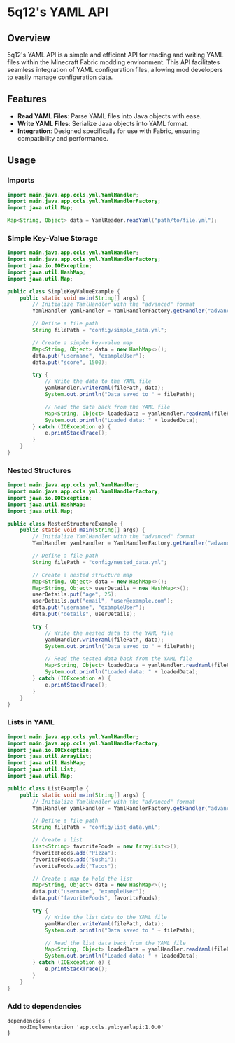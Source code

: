 # 5q12's YAML API

## Overview
5q12's YAML API is a simple and efficient API for reading and writing YAML files within the Minecraft Fabric modding environment. This API facilitates seamless integration of YAML configuration files, allowing mod developers to easily manage configuration data.

## Features
- **Read YAML Files**: Parse YAML files into Java objects with ease.
- **Write YAML Files**: Serialize Java objects into YAML format.
- **Integration**: Designed specifically for use with Fabric, ensuring compatibility and performance.

## Usage


### Imports 
```java
import main.java.app.ccls.yml.YamlHandler;
import main.java.app.ccls.yml.YamlHandlerFactory;
import java.util.Map;

Map<String, Object> data = YamlReader.readYaml("path/to/file.yml");
```

### Simple Key-Value Storage
```java
import main.java.app.ccls.yml.YamlHandler;
import main.java.app.ccls.yml.YamlHandlerFactory;
import java.io.IOException;
import java.util.HashMap;
import java.util.Map;

public class SimpleKeyValueExample {
    public static void main(String[] args) {
        // Initialize YamlHandler with the "advanced" format
        YamlHandler yamlHandler = YamlHandlerFactory.getHandler("advanced");

        // Define a file path
        String filePath = "config/simple_data.yml";

        // Create a simple key-value map
        Map<String, Object> data = new HashMap<>();
        data.put("username", "exampleUser");
        data.put("score", 1500);

        try {
            // Write the data to the YAML file
            yamlHandler.writeYaml(filePath, data);
            System.out.println("Data saved to " + filePath);

            // Read the data back from the YAML file
            Map<String, Object> loadedData = yamlHandler.readYaml(filePath);
            System.out.println("Loaded data: " + loadedData);
        } catch (IOException e) {
            e.printStackTrace();
        }
    }
}
```
### Nested Structures
```java
import main.java.app.ccls.yml.YamlHandler;
import main.java.app.ccls.yml.YamlHandlerFactory;
import java.io.IOException;
import java.util.HashMap;
import java.util.Map;

public class NestedStructureExample {
    public static void main(String[] args) {
        // Initialize YamlHandler with the "advanced" format
        YamlHandler yamlHandler = YamlHandlerFactory.getHandler("advanced");

        // Define a file path
        String filePath = "config/nested_data.yml";

        // Create a nested structure map
        Map<String, Object> data = new HashMap<>();
        Map<String, Object> userDetails = new HashMap<>();
        userDetails.put("age", 25);
        userDetails.put("email", "user@example.com");
        data.put("username", "exampleUser");
        data.put("details", userDetails);

        try {
            // Write the nested data to the YAML file
            yamlHandler.writeYaml(filePath, data);
            System.out.println("Data saved to " + filePath);

            // Read the nested data back from the YAML file
            Map<String, Object> loadedData = yamlHandler.readYaml(filePath);
            System.out.println("Loaded data: " + loadedData);
        } catch (IOException e) {
            e.printStackTrace();
        }
    }
}
```

### Lists in YAML
```java
import main.java.app.ccls.yml.YamlHandler;
import main.java.app.ccls.yml.YamlHandlerFactory;
import java.io.IOException;
import java.util.ArrayList;
import java.util.HashMap;
import java.util.List;
import java.util.Map;

public class ListExample {
    public static void main(String[] args) {
        // Initialize YamlHandler with the "advanced" format
        YamlHandler yamlHandler = YamlHandlerFactory.getHandler("advanced");

        // Define a file path
        String filePath = "config/list_data.yml";

        // Create a list
        List<String> favoriteFoods = new ArrayList<>();
        favoriteFoods.add("Pizza");
        favoriteFoods.add("Sushi");
        favoriteFoods.add("Tacos");

        // Create a map to hold the list
        Map<String, Object> data = new HashMap<>();
        data.put("username", "exampleUser");
        data.put("favoriteFoods", favoriteFoods);

        try {
            // Write the list data to the YAML file
            yamlHandler.writeYaml(filePath, data);
            System.out.println("Data saved to " + filePath);

            // Read the list data back from the YAML file
            Map<String, Object> loadedData = yamlHandler.readYaml(filePath);
            System.out.println("Loaded data: " + loadedData);
        } catch (IOException e) {
            e.printStackTrace();
        }
    }
}
```

### Add to dependencies
```
dependencies {
    modImplementation 'app.ccls.yml:yamlapi:1.0.0'
}
```

